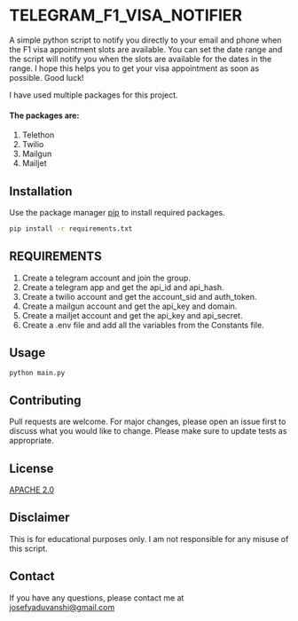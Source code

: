 # TELEGRAM_F1_VISA_NOTIFIER

A simple python script to notify you directly to your email and phone when the F1 visa appointment slots are available.
You can set the date range and the script will notify you when the slots are available for the dates in the range.
I hope this helps you to get your visa appointment as soon as possible. Good luck!

I have used multiple packages for this project.

#### The packages are:

1. Telethon
2. Twilio
3. Mailgun
4. Mailjet

## Installation

Use the package manager [pip](https://pip.pypa.io/en/stable/) to install required packages.

```bash
pip install -r requirements.txt
```

## REQUIREMENTS

1. Create a telegram account and join the group.
2. Create a telegram app and get the api_id and api_hash.
3. Create a twilio account and get the account_sid and auth_token.
4. Create a mailgun account and get the api_key and domain.
5. Create a mailjet account and get the api_key and api_secret.
6. Create a .env file and add all the variables from the Constants file.

## Usage

    python main.py

## Contributing

Pull requests are welcome. For major changes, please open an issue first to discuss what you would like to change.
Please make sure to update tests as appropriate.

## License

[APACHE 2.0](https://www.apache.org/licenses/LICENSE-2.0)

## Disclaimer

This is for educational purposes only. I am not responsible for any misuse of this script.

## Contact

If you have any questions, please contact me at [josefyaduvanshi@gmail.com](mailto:)
